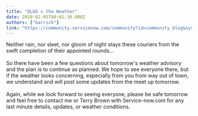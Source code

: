 ```yaml
---
title: "OLUG v the Weather"
date: 2010-02-05T08:01:30.000Z
authors: ["Garrick"]
link: "https://community.servicenow.com/community?id=community_blog&sys_id=238caae1dbd0dbc01dcaf3231f961916"
---
```

<p>Neither rain, nor sleet, nor gloom of night stays these couriers from the swift completion of their appointed rounds...<br /><br /> So there have been a few questions about tomorrow's weather advisory and the plan is to continue as planned. We hope to see everyone there, but if the weather looks concerning, especially from you from way out of town, we understand and will post some updates from the meet up tomorrow. <br /><br /> Again, while we look forward to seeing everyone, please be safe tomorrow and feel free to contact me or Terry Brown with Service-now.com for any last minute details, updates, or weather conditions.</p>